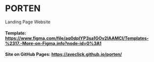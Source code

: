 # PORTEN
Landing Page Website

#### Template: https://www.figma.com/file/aq0dpIYP3sa1GOv2lAAMCI/Templates-%2317.-More-on-Figma.info?node-id=0%3A1

#### Site on GitHub Pages: https://aveclick.github.io/porten/
